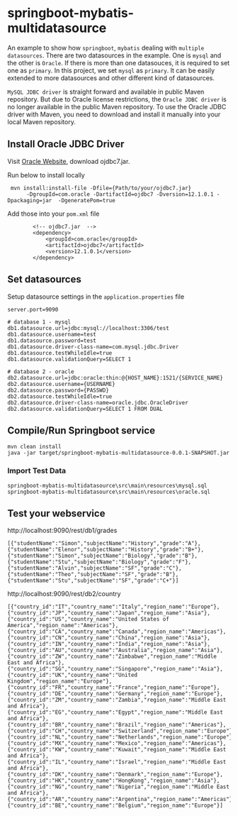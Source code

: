 # springboot-mybatis-multidatasource
An example to show how `springboot`, `mybatis` dealing with `multiple datasources`. There are two datasources in the example. One is `mysql` and the other is `Oracle`.  If there is more than one datasouces, it is required to set one as `primary`. In this project, we set `mysql` as `primary`.  It can be easily extended to more datasources and other different kind of datasources.

 `MySQL JDBC driver` is straight forward and available in public Maven repository. But due to Oracle license restrictions, the `Oracle JDBC driver` is no longer available in the public Maven repository. To use the Oracle JDBC driver with Maven, you need to download and install it manually into your  local Maven repository.

## Install Oracle JDBC Driver
Visit [Oracle Website](http://www.oracle.com/technetwork/database/features/jdbc/index-091264.html), download ojdbc7.jar.

Run below to install locally
```
 mvn install:install-file -Dfile={Path/to/your/ojdbc7.jar}
      -DgroupId=com.oracle -DartifactId=ojdbc7 -Dversion=12.1.0.1 -Dpackaging=jar  -DgeneratePom=true
```

Add those into your `pom.xml` file
```
        <!-- ojdbc7.jar  -->
        <dependency>
            <groupId>com.oracle</groupId>
            <artifactId>ojdbc7</artifactId>
            <version>12.1.0.1</version>
        </dependency>
```

## Set datasources
Setup datasource settings in the `application.properties` file

```
server.port=9090

# database 1 - mysql
db1.datasource.url=jdbc:mysql://localhost:3306/test
db1.datasource.username=test
db1.datasource.password=test
db1.datasource.driver-class-name=com.mysql.jdbc.Driver
db1.datasource.testWhileIdle=true
db1.datasource.validationQuery=SELECT 1

# database 2 - oracle
db2.datasource.url=jdbc:oracle:thin:@{HOST_NAME}:1521/{SERVICE_NAME}
db2.datasource.username={USERNAME}
db2.datasource.password={PASSWD}
db2.datasource.testWhileIdle=true
db2.datasource.driver-class-name=oracle.jdbc.OracleDriver
db2.datasource.validationQuery=SELECT 1 FROM DUAL
```

## Compile/Run Springboot service
```
mvn clean install
java -jar target/springboot-mybatis-multidatasource-0.0.1-SNAPSHOT.jar
```

### Import Test Data

```
springboot-mybatis-multidatasource\src\main\resources\mysql.sql
springboot-mybatis-multidatasource\src\main\resources\oracle.sql
```


## Test your webservice
http://localhost:9090/rest/db1/grades

```
[{"studentName":"Simon","subjectName":"History","grade":"A"},{"studentName":"Elenor","subjectName":"History","grade":"B+"},{"studentName":"Simon","subjectName":"Biology","grade":"B"},{"studentName":"Stu","subjectName":"Biology","grade":"F"},{"studentName":"Alvin","subjectName":"SF","grade":"C"},{"studentName":"Theo","subjectName":"SF","grade":"B"},{"studentName":"Stu","subjectName":"SF","grade":"C+"}]
```

http://localhost:9090/rest/db2/country
```
[{"country_id":"IT","country_name":"Italy","region_name":"Europe"},{"country_id":"JP","country_name":"Japan","region_name":"Asia"},{"country_id":"US","country_name":"United States of America","region_name":"Americas"},{"country_id":"CA","country_name":"Canada","region_name":"Americas"},{"country_id":"CN","country_name":"China","region_name":"Asia"},{"country_id":"IN","country_name":"India","region_name":"Asia"},{"country_id":"AU","country_name":"Australia","region_name":"Asia"},{"country_id":"ZW","country_name":"Zimbabwe","region_name":"Middle East and Africa"},{"country_id":"SG","country_name":"Singapore","region_name":"Asia"},{"country_id":"UK","country_name":"United Kingdom","region_name":"Europe"},{"country_id":"FR","country_name":"France","region_name":"Europe"},{"country_id":"DE","country_name":"Germany","region_name":"Europe"},{"country_id":"ZM","country_name":"Zambia","region_name":"Middle East and Africa"},{"country_id":"EG","country_name":"Egypt","region_name":"Middle East and Africa"},{"country_id":"BR","country_name":"Brazil","region_name":"Americas"},{"country_id":"CH","country_name":"Switzerland","region_name":"Europe"},{"country_id":"NL","country_name":"Netherlands","region_name":"Europe"},{"country_id":"MX","country_name":"Mexico","region_name":"Americas"},{"country_id":"KW","country_name":"Kuwait","region_name":"Middle East and Africa"},{"country_id":"IL","country_name":"Israel","region_name":"Middle East and Africa"},{"country_id":"DK","country_name":"Denmark","region_name":"Europe"},{"country_id":"HK","country_name":"HongKong","region_name":"Asia"},{"country_id":"NG","country_name":"Nigeria","region_name":"Middle East and Africa"},{"country_id":"AR","country_name":"Argentina","region_name":"Americas"},{"country_id":"BE","country_name":"Belgium","region_name":"Europe"}]
```

